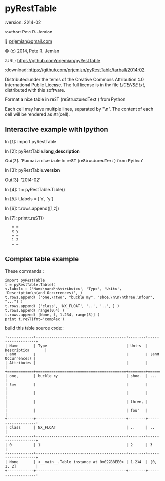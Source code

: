 pyRestTable
===========

:version:   2014-02

:author:    Pete R. Jemian

:email:     prjemian@gmail.com

:copyright: (c) 2014, Pete R. Jemian

:URL:       https://github.com/prjemian/pyRestTable

:download:  https://github.com/prjemian/pyRestTable/tarball/2014-02

Distributed under the terms of the Creative Commons 
Attribution 4.0 International Public License.
The full license is in the file *LICENSE.txt*, distributed with this software.


Format a nice table in reST (reStructuredText ) from Python

Each cell may have multiple lines, separated by "\n".
The content of each cell will be rendered as str(cell).


Interactive example with ipython
--------------------------------

   In [1]: import pyRestTable
   
   In [2]: pyRestTable.__long_description__
   
   Out[2]: 'Format a nice table in reST (reStructuredText ) from Python'
   
   In [3]: pyRestTable.__version__
   
   Out[3]: '2014-02'
   
   In [4]: t = pyRestTable.Table()
   
   In [5]: t.labels = ['x', 'y']
   
   In [6]: t.rows.append([1,2])
   
   In [7]: print t.reST()

	   = =
	   x y
	   = =
	   1 2
	   = =
   

Complex table example
---------------------

These commands::

    import pyRestTable
    t = pyRestTable.Table()
    t.labels = ('Name\nand\nAttributes', 'Type', 'Units', 'Description\n(and Occurrences)', )
    t.rows.append( ['one,\ntwo', "buckle my", "shoe.\n\n\nthree,\nfour", "..."] )
    t.rows.append( ['class', 'NX_FLOAT', '..', '..', ] )
    t.rows.append( range(0,4) )
    t.rows.append( [None, t, 1.234, range(3)] )
    print t.reST(fmt='complex')

build this table source code::

    +------------+-----------------------------------------+--------+-------------------+
    | Name       | Type                                    | Units  | Description       |
    | and        |                                         |        | (and Occurrences) |
    | Attributes |                                         |        |                   |
    +============+=========================================+========+===================+
    | one,       | buckle my                               | shoe.  | ...               |
    | two        |                                         |        |                   |
    |            |                                         |        |                   |
    |            |                                         | three, |                   |
    |            |                                         | four   |                   |
    +------------+-----------------------------------------+--------+-------------------+
    | class      | NX_FLOAT                                | ..     | ..                |
    +------------+-----------------------------------------+--------+-------------------+
    | 0          | 1                                       | 2      | 3                 |
    +------------+-----------------------------------------+--------+-------------------+
    | None       | <__main__.Table instance at 0x022B8EE0> | 1.234  | [0, 1, 2]         |
    +------------+-----------------------------------------+--------+-------------------+
